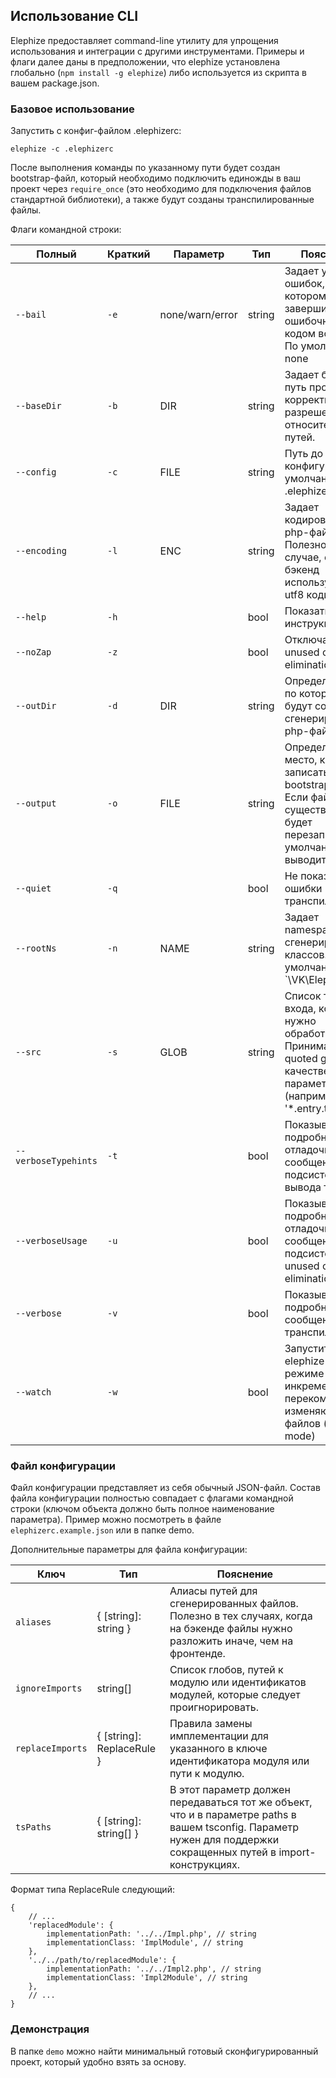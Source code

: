 ## Использование CLI

Elephize предоставляет command-line утилиту для упрощения использования и интеграции с другими инструментами. Примеры и флаги далее даны в предположении, что elephize установлена глобально (`npm install -g elephize`) либо используется из скрипта в вашем package.json.

### Базовое использование

Запустить с конфиг-файлом .elephizerc:
```shell script
elephize -c .elephizerc
```

После выполнения команды по указанному пути будет создан bootstrap-файл, который необходимо подключить единожды в ваш проект через `require_once` (это необходимо для подключения файлов стандартной библиотеки), а также будут созданы транспилированные файлы. 

Флаги командной строки:

| Полный               | Краткий | Параметр        | Тип     | Пояснение                       |
|----------------------|---------|-----------------|---------|---------------------------------|
| `--bail`             | `-e`    | none/warn/error | string  | Задает уровень ошибок, при котором процесс завершится с ошибочным кодом возврата. По умолчанию - none |
| `--baseDir`          | `-b`    | DIR             | string  | Задает базовый путь проекта для корректного разрешения относительных путей. |
| `--config`           | `-c`    | FILE            | string  | Путь до файла конфигурации, по умолчанию .elephizerc. |
| `--encoding`         | `-l`    | ENC             | string  | Задает кодировку для php-файлов. Полезно в случае, если ваш бэкенд использует не utf8 кодировку. |
| `--help`             | `-h`    |                 | bool    | Показать инструкцию |
| `--noZap`            | `-z`    |                 | bool    | Отключает unused code elimination |
| `--outDir`           | `-d`    | DIR             | string  | Определяет путь, по которому будут созданы сгенерированные php-файлы |
| `--output`           | `-o`    | FILE            | string  | Определяет место, куда записать bootstrap-файл. Если файл уже существует, он будет перезаписан. По умолчанию выводит в stdout. |
| `--quiet`            | `-q`    |                 | bool    | Не показывать ошибки транспиляции. |
| `--rootNs`           | `-n`    | NAME            | string  | Задает namespace для сгенерированных классов. По умолчанию - `\VK\Elephize' |
| `--src`              | `-s`    | GLOB            | string  | Список точек входа, которые нужно обработать. Принимает quoted glob в качестве параметра (например '*.entry.ts') |
| `--verboseTypehints` | `-t`    |                 | bool    | Показывать подробные отладочные сообщения от подсистемы вывода типов |
| `--verboseUsage`     | `-u`    |                 | bool    | Показывать подробные отладочные сообщения от подсистемы unused code elimination |
| `--verbose`          | `-v`    |                 | bool    | Показывать подробные сообщения от транспилятора. |
| `--watch`            | `-w`    |                 | bool    | Запустить elephize в режиме инкрементальной перекомпиляции изменяющихся файлов (watch mode) |

### Файл конфигурации

Файл конфигурации представляет из себя обычный JSON-файл. Состав файла конфигурации полностью совпадает с флагами командной строки (ключом объекта должно быть полное наименование параметра). Пример можно посмотреть в файле `elephizerc.example.json` или в папке demo.

Дополнительные параметры для файла конфигурации:

| Ключ             | Тип                         | Пояснение                       |
|------------------|-----------------------------|---------------------------------|
| `aliases`        | { \[string]: string }       | Алиасы путей для сгенерированных файлов. Полезно в тех случаях, когда на бэкенде файлы нужно разложить иначе, чем на фронтенде. |
| `ignoreImports`  | string[]                    | Список глобов, путей к модулю или идентификатов модулей, которые следует проигнорировать. |
| `replaceImports` | { \[string]: ReplaceRule }  | Правила замены имплементации для указанного в ключе идентификатора модуля или пути к модулю. |
| `tsPaths`        | { \[string]: string[] }     | В этот параметр должен передаваться тот же объект, что и в параметре paths в вашем tsconfig. Параметр нужен для поддержки сокращенных путей в import-конструкциях. |

Формат типа ReplaceRule следующий:
```
{
    // ...
    'replacedModule': {
        implementationPath: '../../Impl.php', // string 
        implementationClass: 'ImplModule', // string 
    },
    '../../path/to/replacedModule': {
        implementationPath: '../../Impl2.php', // string 
        implementationClass: 'Impl2Module', // string
    },
    // ...
}
```

### Демонстрация

В папке `demo` можно найти минимальный готовый сконфигурированный проект, который удобно взять за основу.
